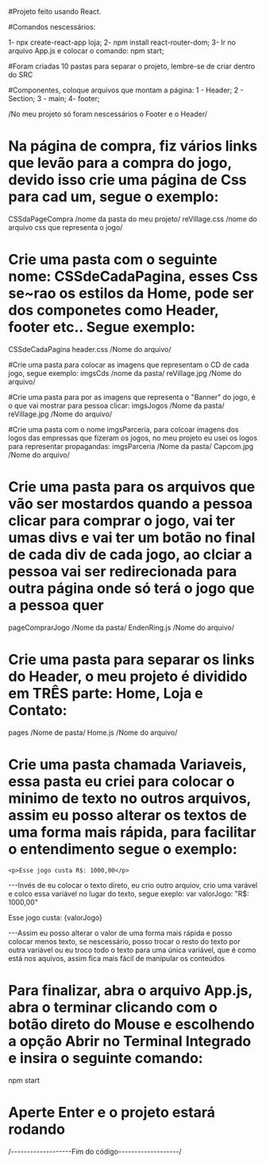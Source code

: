 #Projeto feito usando React. 

 #Comandos nescessários:

 1- npx create-react-app loja;
 2- npm install react-router-dom;
 3- Ir no arquivo App.js e colocar o comando: npm start; 

#Foram criadas 10 pastas para separar o projeto, lembre-se de criar dentro do SRC

#Componentes, coloque arquivos que montam a página:
1 - Header;
2 - Section;
3 - main; 
4- footer;

/No meu projeto só foram nescessários o Footer e o Header/

 # Na página de compra, fiz vários links que levão para a compra do jogo, devido isso crie uma página de Css para cad um, segue o exemplo:

 CSSdaPageCompra /nome da pasta do meu projeto/
    reVillage.css /nome do arquivo css que representa o jogo/

# Crie uma pasta com o seguinte nome: CSSdeCadaPagina, esses Css se~rao os estilos da Home, pode ser dos componetes como Header, footer etc.. Segue exemplo:
  CSSdeCadaPagina
    header.css /Nome do arquivo/

#Crie uma pasta para colocar as imagens que representam o CD de cada jogo, segue exemplo:
  imgsCds /nome da pasta/
    reVillage.jpg /Nome do arquivo/

#Crie uma pasta para por as imagens que representa o "Banner" do jogo, é o que vai mostrar para pessoa clicar:
  imgsJogos /Nome da pasta/
    reVillage.jpg /Nome do arquivo/

#Crie uma pasta com o nome imgsParceria, para colcoar imagens dos logos das empressas que fizeram os jogos, no meu projeto eu usei os logos para representar propagandas:
  imgsParceria /Nome da pasta/
    Capcom.jpg /Nome do arquivo/

# Crie uma pasta para os arquivos que vão ser mostardos quando a pessoa clicar para comprar o jogo, vai ter umas divs e vai ter um botão no final de cada div de cada jogo, ao clciar a pessoa vai ser redirecionada para outra página onde só terá o jogo que a pessoa quer
   pageComprarJogo /Nome da pasta/
     EndenRing.js /Nome do arquivo/

# Crie uma pasta para separar os links do Header, o meu projeto é dividido em TRÊS parte: Home, Loja e Contato:
  pages /Nome de pasta/
    Home.js /Nome do arquivo/

# Crie uma pasta chamada Variaveis, essa pasta eu criei para colocar o minimo de texto no outros arquivos, assim eu posso alterar os textos de uma forma mais rápida, para facilitar o entendimento segue o exemplo:
    <p>Esse jogo custa R$: 1000,00</p>

---Invés de eu colocar o texto direto, eu crio outro arquiov, crio uma varável e colco essa variável no lugar do texto, segue exeplo:
   var valorJogo: "R$: 1000,00"
    <p>Esse jogo custa: {valorJogo}</p>

---Assim eu posso alterar o valor de uma forma mais rápida e posso colocar menos texto, se nescessário, posso trocar o resto do texto por outra variável ou eu troco todo o texto para uma única variável, que é como está nos aquivos, assim fica mais fácil de manipular os conteúdos
 
 # Para finalizar, abra o arquivo App.js, abra o terminar clicando com o botão direto do Mouse e escolhendo a opção Abrir no Terminal Integrado e insira o seguinte comando:
   npm start

# Aperte Enter e o projeto estará rodando

/-------------------Fim do código-------------------/









    
